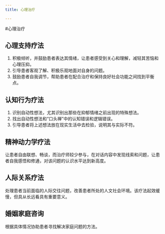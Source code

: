 ```yaml
---
title: 心理治疗

---
```


#心理治疗
## 心理支持疗法
1. 积极倾听，并鼓励患者表达其情绪，让患者感受到关心和理解，减轻其苦恼和心理压抑。
2. 引导患者客观了解、积极乐观地面对自身的问题。
3. 鼓励患者自我调节，帮助患者在配合治疗和保持良好社会功能之间找到平衡点。
   
## 认知行为疗法
1. 识别自动性想法，尤其识别出那些在抑郁情绪之前出现的特殊想法。
2. 找出自动性想法和“口头禅”中的认知错误和逻辑错误。
3. 引导患者将上述想法放在现实生活中去检验，说明其与实际不符。
   
## 精神动力学疗法
让患者自由联想、畅谈，而治疗师较少参与，在对话内容中发现线索和问题，让患者自我感悟和修通，对该问题的认识水平达到新高度。

## 人际关系疗法
处理患者当前面临的人际交往问题，改善患者所处的人文社会环境。该疗法起效缓慢，但具从长远看具有重要意义。

## 婚姻家庭咨询
根据具体情况协助患者寻找解决家庭问题的方法。
